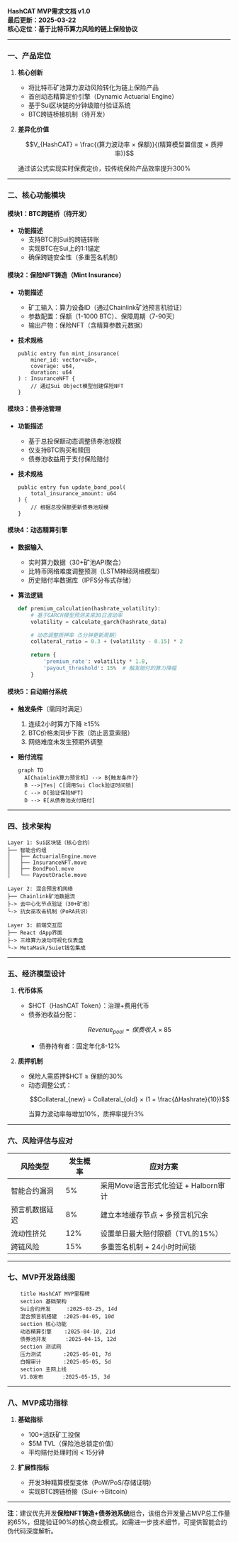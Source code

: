 **HashCAT MVP需求文档 v1.0**  
**最后更新：2025-03-22**  
**核心定位：基于比特币算力风险的链上保险协议**

---

### **一、产品定位**
1. **核心创新**  
   - 将比特币矿池算力波动风险转化为链上保险产品
   - 首创动态精算定价引擎（Dynamic Actuarial Engine）
   - 基于Sui区块链的分钟级赔付验证系统
   - BTC跨链桥接机制（待开发）

2. **差异化价值**  
   ```math
   V_{HashCAT} = \frac{(算力波动率 × 保额)}{(精算模型置信度 × 质押率)}
   ```
   通过该公式实现实时保费定价，较传统保险产品效率提升300%

---

### **二、核心功能模块**
#### **模块1：BTC跨链桥（待开发）**
- **功能描述**
  - 支持BTC到Sui的跨链转账
  - 实现BTC在Sui上的1:1锚定
  - 确保跨链安全性（多重签名机制）

#### **模块2：保险NFT铸造（Mint Insurance）**
- **功能描述**  
  - 矿工输入：算力设备ID（通过Chainlink矿池预言机验证）
  - 参数配置：保额（1-1000 BTC）、保障周期（7-90天）
  - 输出产物：保险NFT（含精算参数元数据）

- **技术规格**  
  ```move
  public entry fun mint_insurance(
      miner_id: vector<u8>,
      coverage: u64,
      duration: u64
  ) : InsuranceNFT {
      // 通过Sui Object模型创建保险NFT
  }
  ```

#### **模块3：债券池管理**
- **功能描述**
  - 基于总投保额动态调整债券池规模
  - 仅支持BTC购买和赎回
  - 债券池收益用于支付保险赔付

- **技术规格**
  ```move
  public entry fun update_bond_pool(
      total_insurance_amount: u64
  ) {
      // 根据总投保额更新债券池规模
  }
  ```

#### **模块4：动态精算引擎**
- **数据输入**  
  - 实时算力数据（30+矿池API聚合）
  - 比特币网络难度调整预测（LSTM神经网络模型）
  - 历史赔付率数据库（IPFS分布式存储）

- **算法逻辑**  
  ```python
  def premium_calculation(hashrate_volatility):
      # 基于GARCH模型预测未来30日波动率
      volatility = calculate_garch(hashrate_data)
      
      # 动态调整质押率（5分钟更新周期）
      collateral_ratio = 0.3 + (volatility - 0.15) * 2
      
      return {
          'premium_rate': volatility * 1.8,
          'payout_threshold': 15%  # 触发赔付的算力降幅
      }
  ```

#### **模块5：自动赔付系统**
- **触发条件**（需同时满足）  
  1. 连续2小时算力下降 ≥15%
  2. BTC价格未同步下跌（防止恶意索赔）
  3. 网络难度未发生预期外调整

- **赔付流程**  
  ```mermaid
  graph TD
    A[Chainlink算力预言机] --> B{触发条件?}
    B -->|Yes| C[调用Sui Clock验证时间锁]
    C --> D[验证保险NFT]
    D --> E[从债券池支付赔付]
  ```

---

### **四、技术架构**
```plaintext
Layer 1: Sui区块链（核心合约）
├── 智能合约组
│   ├── ActuarialEngine.move
│   ├── InsuranceNFT.move
│   ├── BondPool.move
│   └── PayoutOracle.move

Layer 2: 混合预言机网络
├── Chainlink矿池数据流
├-> 去中心化节点验证（30+矿池）
└-> 抗女巫攻击机制（PoRA共识）

Layer 3: 前端交互层
├── React dApp界面
├-> 三维算力波动可视化仪表盘
└-> MetaMask/Suiet钱包集成
```

---

### **五、经济模型设计**
1. **代币体系**  
   - $HCT（HashCAT Token）：治理+费用代币
   - 债券池收益分配：
     ```math
     Revenue_{pool} = 保费收入 × 85% - 赔付支出
     ```
     - 债券持有者：固定年化8-12%

2. **质押机制**  
   - 保险人需质押$HCT ≥ 保额的30%
   - 动态调整公式：
     ```math
     Collateral_{new} = Collateral_{old} × (1 + \frac{ΔHashrate}{10})
     ```
     当算力波动率每增加10%，质押率提升3%

---

### **六、风险评估与应对**
| 风险类型 | 发生概率 | 应对方案 |
|----------|----------|----------|
| 智能合约漏洞 | 5% | 采用Move语言形式化验证 + Halborn审计 |
| 预言机数据延迟 | 8% | 建立本地缓存节点 + 多预言机冗余 |
| 流动性挤兑 | 12% | 设置单日最大赔付限额（TVL的15%） |
| 跨链风险 | 15% | 多重签名机制 + 24小时时间锁 |

---

### **七、MVP开发路线图**
```gantt
    title HashCAT MVP里程碑
    section 基础架构
    Sui合约开发     :2025-03-25, 14d
    混合预言机搭建  :2025-04-05, 10d
    section 核心功能
    动态精算引擎    :2025-04-10, 21d
    债券池开发      :2025-04-15, 12d
    section 测试网
    压力测试       :2025-05-01, 7d
    白帽审计       :2025-05-05, 5d
    section 主网上线
    V1.0发布      :2025-05-15, 3d
```

---

### **八、MVP成功指标**
1. **基础指标**  
   - 100+活跃矿工投保
   - $5M TVL（保险池总锁定价值）
   - 平均赔付处理时间 < 15分钟

2. **扩展性指标**  
   - 开发3种精算模型变体（PoW/PoS/存储证明）
   - 实现BTC跨链桥接（Sui←→Bitcoin）

---

**注**：建议优先开发**保险NFT铸造+债券池系统**组合，该组合开发量占MVP总工作量的65%，但能验证90%的核心商业模式。如需进一步技术细节，可提供智能合约伪代码深度解析。